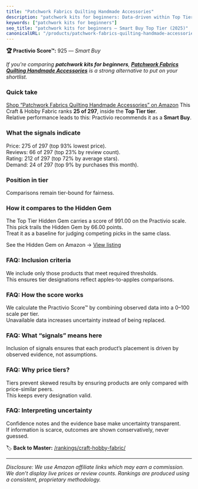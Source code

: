 ```yaml
---
title: "Patchwork Fabrics Quilting Handmade Accessories"
description: "patchwork kits for beginners: Data-driven within Top Tier ranking using the Practivio Score™. Positioned by quality, value, demand, findability, momentum."
keywords: ["patchwork kits for beginners"]
seo_title: "patchwork kits for beginners — Smart Buy Top Tier (2025)"
canonicalURL: "/products/patchwork-fabrics-quilting-handmade-accessories-B0B93SPV9F/"
---
```


**🏆 Practivio Score™:** 925 — _Smart Buy_


*If you're comparing **patchwork kits for beginners**, **[Patchwork Fabrics Quilting Handmade Accessories](https://www.amazon.com/dp/B0B93SPV9F?tag=practivio-20)** is a strong alternative to put on your shortlist.*
### Quick take
[Shop “Patchwork Fabrics Quilting Handmade Accessories” on Amazon](https://www.amazon.com/dp/B0B93SPV9F?tag=practivio-20)
This Craft & Hobby Fabric ranks **25 of 297**, inside the **Top Tier tier**.  
Relative performance leads to this: Practivio recommends it as a **Smart Buy**.

### What the signals indicate
Price: 275 of 297 (top 93% lowest price).  
Reviews: 66 of 297 (top 23% by review count).  
Rating: 212 of 297 (top 72% by average stars).  
Demand: 24 of 297 (top 9% by purchases this month).

### Position in tier
Comparisons remain tier-bound for fairness.

### How it compares to the Hidden Gem
The Top Tier Hidden Gem carries a score of 991.00 on the Practivio scale.  
This pick trails the Hidden Gem by 66.00 points.  
Treat it as a baseline for judging competing picks in the same class.  

See the Hidden Gem on Amazon → [View listing](https://www.amazon.com/dp/B01LBVYQ6U?tag=practivio-20)

### FAQ: Inclusion criteria
We include only those products that meet required thresholds.  
This ensures tier designations reflect apples-to-apples comparisons.

### FAQ: How the score works
We calculate the Practivio Score™ by combining observed data into a 0–100 scale per tier.  
Unavailable data increases uncertainty instead of being replaced.

### FAQ: What “signals” means here
Inclusion of signals ensures that each product’s placement is driven by observed evidence, not assumptions.

### FAQ: Why price tiers?
Tiers prevent skewed results by ensuring products are only compared with price-similar peers.  
This keeps every designation valid.

### FAQ: Interpreting uncertainty
Confidence notes and the evidence base make uncertainty transparent.  
If information is scarce, outcomes are shown conservatively, never guessed.


🏷️ **Back to Master:** [/rankings/craft-hobby-fabric/](/rankings/craft-hobby-fabric/)

---
_Disclosure: We use Amazon affiliate links which may earn a commission. We don’t display live prices or review counts. Rankings are produced using a consistent, proprietary methodology._
